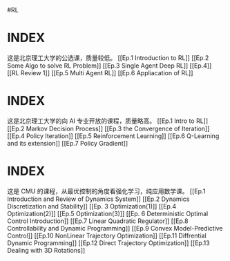 #RL



# INDEX
这是北京理工大学的公选课，质量较低。
[[Ep.1 Introduction to RL]]
[[Ep.2 Some Algo to solve RL Problem]]
[[Ep.3 Single Agent Deep RL]]
[[Ep.4]]
[[RL Review 1]]
[[Ep.5 Multi Agent RL]]
[[Ep.6 Appliacation of RL]]



# INDEX
这是北京理工大学的向 AI 专业开放的课程，质量略高。
[[Ep.1 Intro to RL]]
[[Ep.2 Markov Decision Process]]
[[Ep.3 the Convergence of Iteration]]
[[Ep.4 Policy Iteration]]
[[Ep.5 Reinforcement Learning]]
[[Ep.6 Q-Learning and its extension]]
[[Ep.7 Policy Gradient]]







# INDEX
这是 CMU 的课程，从最优控制的角度看强化学习，纯应用数学课。
[[Ep.1 Introduction and Review of Dynamics System]]
[[Ep.2 Dynamics Discretization and Stability]] 
[[Ep. 3 Optimization(1)]]
[[Ep.4 Optimization(2)]]
[[Ep.5 Optimization(3)]]
[[Ep. 6 Deterministic Optimal Control Introduction]]
[[Ep.7 Linear Quadratic Regulator]]
[[Ep.8 Controllability and Dynamic Programming]]
[[Ep.9 Convex Model-Predictive Control]]
[[Ep.10 NonLinear Trajectory Optimization]]
[[Ep.11 Diffrential Dynamic Programming]]
[[Ep.12 Direct Trajectory Optimization]]
[[Ep.13 Dealing with 3D Rotations]]










